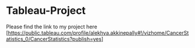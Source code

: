 # Tableau-Project


Please find the link to my project here
[https://public.tableau.com/profile/alekhya.akkinepally#!/vizhome/CancerStatistics_0/CancerStatistics?publish=yes]
